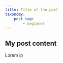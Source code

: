 ```yaml
---
title: Title of the post
taxonomy:
    post_tag:
        - beginner
---
```


## My post content

Lorem ip